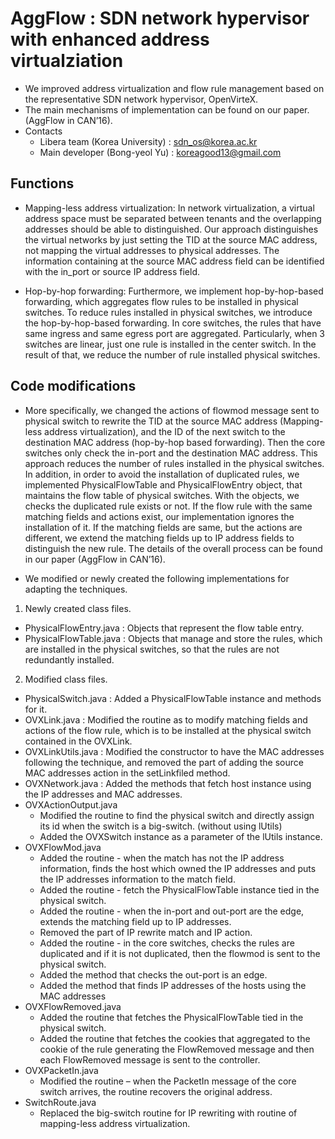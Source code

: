 AggFlow : SDN network hypervisor with enhanced address virtualziation
============
- We improved address virtualization and flow rule management based on the representative SDN network hypervisor, OpenVirteX.
- The main mechanisms of implementation can be found on our paper. (AggFlow in CAN’16).
- Contacts
  * Libera team (Korea University) : sdn_os@korea.ac.kr
  * Main developer (Bong-yeol Yu) : koreagood13@gmail.com

Functions
-------------
-	Mapping-less address virtualization: In network virtualization, a virtual address space must be separated between tenants and the overlapping addresses should be able to distinguished. Our approach distinguishes the virtual networks by just setting the TID at the source MAC address, not mapping the virtual addresses to physical addresses. The information containing at the source MAC address field can be identified with the in_port or source IP address field.

-	Hop-by-hop forwarding: Furthermore, we implement hop-by-hop-based forwarding, which aggregates flow rules to be installed in physical switches. To reduce rules installed in physical switches, we introduce the hop-by-hop-based forwarding. In core switches, the rules that have same ingress and same egress port are aggregated. Particularly, when 3 switches are linear, just one rule is installed in the center switch. In the result of that, we reduce the number of rule installed physical switches.

Code modifications
-------------
- More specifically, we changed the actions of flowmod message sent to physical switch to rewrite the TID at the source MAC address (Mapping-less address virtualization), and the ID of the next switch to the destination MAC address (hop-by-hop based forwarding). Then the core switches only check the in-port and the destination MAC address. This approach reduces the number of rules installed in the physical switches. In addition, in order to avoid the installation of duplicated rules, we implemented PhysicalFlowTable and PhysicalFlowEntry object, that maintains the flow table of physical switches. With the objects, we checks the duplicated rule exists or not. If the flow rule with the same matching fields and actions exist, our implementation ignores the installation of it. If the matching fields are same, but the actions are different, we extend the matching fields up to IP address fields to distinguish the new rule. The details of the overall process can be found in our paper (AggFlow in CAN’16).

- We modified or newly created the following implementations for adapting the techniques.

1. Newly created class files.
 * PhysicalFlowEntry.java : Objects that represent the flow table entry.
 * PhysicalFlowTable.java : Objects that manage and store the rules, which are installed in the physical switches, so that the rules are not redundantly installed.
 
2. Modified class files.
  * PhysicalSwitch.java : Added a PhysicalFlowTable instance and methods for it.
  * OVXLink.java : Modified the routine as to modify matching fields and actions of the flow rule, which is to be installed at the physical switch contained in the OVXLink.
  * OVXLinkUtils.java : Modified the constructor to have the MAC addresses following the technique, and removed the part of adding the source MAC addresses action in the setLinkfiled method.
  * OVXNetwork.java : Added the methods that fetch host instance using the IP addresses and MAC addresses.
  * OVXActionOutput.java
    * Modified the routine to find the physical switch and directly assign its id when the switch is a big-switch. (without using lUtils)
    * Added the OVXSwitch instance as a parameter of the lUtils instance.
  * OVXFlowMod.java
    * Added the routine - when the match has not the IP address information, finds the host which owned the IP addresses and puts the IP addresses information to the match field.
    * Added the routine - fetch the PhysicalFlowTable instance tied in the physical switch.
    * Added the routine - when the in-port and out-port are the edge, extends the matching field up to IP addresses.
    * Removed  the part of IP rewrite match and IP action.
    * Added the routine - in the core switches, checks the rules are duplicated and if it is not duplicated, then the flowmod is sent to the physical switch.
    * Added the method that checks the out-port is an edge.
    * Added the method that finds IP addresses of the hosts using the MAC addresses
  * OVXFlowRemoved.java
    * Added the routine that fetches the PhysicalFlowTable tied in the physical switch.
    * Added the routine that fetches the cookies that aggregated to the cookie of the rule generating the FlowRemoved message and then each FlowRemoved message is sent to the controller.
  * OVXPacketIn.java
    * Modified the routine – when the PacketIn message of the core switch arrives, the routine recovers the original address.
  * SwitchRoute.java
    * Replaced the big-switch routine for IP rewriting with routine of mapping-less address virtualization.
